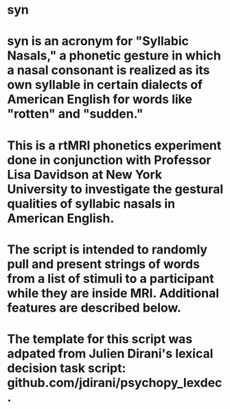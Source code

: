 # syn

# syn is an acronym for "Syllabic Nasals," a phonetic gesture in which a nasal consonant is realized as its own syllable in certain dialects of American English for words like "rotten" and "sudden."

# This is a rtMRI phonetics experiment done in conjunction with Professor Lisa Davidson at New York University to investigate the gestural qualities of syllabic nasals in American English.

# The script is intended to randomly pull and present strings of words from a list of stimuli to a participant while they are inside MRI. Additional features are described below.

# The template for this script was adpated from Julien Dirani's lexical decision task script: github.com/jdirani/psychopy_lexdec.
